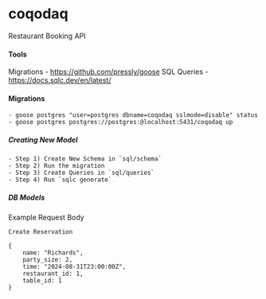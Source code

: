 # coqodaq
Restaurant Booking API

#### Tools
Migrations - https://github.com/pressly/goose
SQL Queries - https://docs.sqlc.dev/en/latest/

#### Migrations
    - goose postgres "user=postgres dbname=coqodaq sslmode=disable" status
    - goose postgres postgres://postgres:@localhost:5431/coqodaq up

##### Creating New Model
    - Step 1) Create New Schema in `sql/schema`
    - Step 2) Run the migration
    - Step 3) Create Queries in `sql/queries`
    - Step 4) Run `sqlc generate`

##### DB Models

Example Request Body
```
Create Reservation

{
    name: "Richards",
    party_size: 2,
    time: "2024-08-31T23:00:00Z",
    restaurant_id: 1,
    table_id: 1
}
```